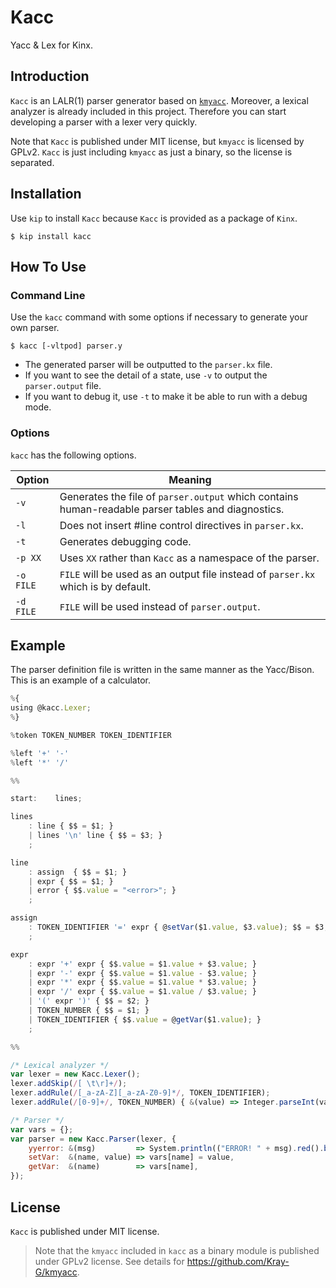 # Kacc

Yacc & Lex for Kinx.

## Introduction

`Kacc` is an LALR(1) parser generator based on [`kmyacc`](https://github.com/Kray-G/kmyacc).
Moreover, a lexical analyzer is already included in this project.
Therefore you can start developing a parser with a lexer very quickly.

Note that `Kacc` is published under MIT license, but `kmyacc` is licensed by GPLv2.
`Kacc` is just including `kmyacc` as just a binary, so the license is separated.

## Installation

Use `kip` to install `Kacc` because `Kacc` is provided as a package of `Kinx`.

```
$ kip install kacc
```

## How To Use

### Command Line

Use the `kacc` command with some options if necessary to generate your own parser.

```
$ kacc [-vltpod] parser.y
```

* The generated parser will be outputted to the `parser.kx` file.
* If you want to see the detail of a state, use `-v` to output the `parser.output` file.
* If you want to debug it, use `-t` to make it be able to run with a debug mode.

### Options

`kacc` has the following options.

|  Option   |                                              Meaning                                               |
| --------- | -------------------------------------------------------------------------------------------------- |
| `-v`      | Generates the file of `parser.output` which contains human-readable parser tables and diagnostics. |
| `-l`      | Does not insert #line control directives in `parser.kx`.                                           |
| `-t`      | Generates debugging code.                                                                          |
| `-p XX`   | Uses `XX` rather than `Kacc` as a namespace of the parser.                                         |
| `-o FILE` | `FILE` will be used as an output file instead of `parser.kx` which is by default.                  |
| `-d FILE` | `FILE` will be used instead of `parser.output`.                                                    |

## Example

The parser definition file is written in the same manner as the Yacc/Bison.
This is an example of a calculator.

```javascript
%{
using @kacc.Lexer;
%}

%token TOKEN_NUMBER TOKEN_IDENTIFIER

%left '+' '-'
%left '*' '/'

%%

start:    lines;

lines
    : line { $$ = $1; }
    | lines '\n' line { $$ = $3; }
    ;

line
    : assign  { $$ = $1; }
    | expr { $$ = $1; }
    | error { $$.value = "<error>"; }
    ;

assign
    : TOKEN_IDENTIFIER '=' expr { @setVar($1.value, $3.value); $$ = $3; }
    ;

expr
    : expr '+' expr { $$.value = $1.value + $3.value; }
    | expr '-' expr { $$.value = $1.value - $3.value; }
    | expr '*' expr { $$.value = $1.value * $3.value; }
    | expr '/' expr { $$.value = $1.value / $3.value; }
    | '(' expr ')' { $$ = $2; }
    | TOKEN_NUMBER { $$ = $1; }
    | TOKEN_IDENTIFIER { $$.value = @getVar($1.value); }
    ;

%%

/* Lexical analyzer */
var lexer = new Kacc.Lexer();
lexer.addSkip(/[ \t\r]+/);
lexer.addRule(/[_a-zA-Z][_a-zA-Z0-9]*/, TOKEN_IDENTIFIER);
lexer.addRule(/[0-9]+/, TOKEN_NUMBER) { &(value) => Integer.parseInt(value) };

/* Parser */
var vars = {};
var parser = new Kacc.Parser(lexer, {
    yyerror: &(msg)         => System.println(("ERROR! " + msg).red().bold()),
    setVar:  &(name, value) => vars[name] = value,
    getVar:  &(name)        => vars[name],
});
```

## License

`Kacc` is published under MIT license.

> Note that the `kmyacc` included in `kacc` as a binary module is published
> under GPLv2 license. See details for https://github.com/Kray-G/kmyacc.

